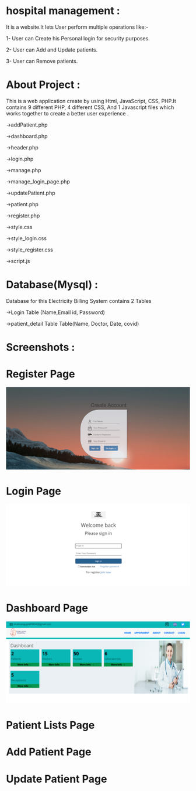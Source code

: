 # hospital management :
It is a website.It lets User perform multiple operations like:-

1- User can Create his Personal login for security purposes.

2- User can Add and Update patients.

3- User can Remove patients.

# About Project :
This is a web application create by using Html, JavaScript, CSS, PHP.It contains 9 different PHP, 4 different CSS, And 1 Javascript files which works together to create a better user experience .

->addPatient.php

->dashboard.php

->header.php

->login.php

->manage.php

->manage_login_page.php

->updatePatient.php

->patient.php

->register.php

->style.css

->style_login.css

->style_register.css

->script.js

# Database(Mysql) :

Database for this Electricity Billing System contains 2 Tables

->Login Table (Name,Email id, Password)

->patient_detail Table Table(Name, Doctor, Date, covid)

# Screenshots :
# Register Page 
![RegisterPage](https://github.com/iamshubham1/hospital_management/blob/main/Screenshots/RegisterPage.png)
# Login Page
![LoginPage](https://github.com/iamshubham1/hospital_management/blob/main/Screenshots/LoginPage.png)
# Dashboard Page
![DashboardPage](https://github.com/iamshubham1/hospital_management/blob/main/Screenshots/DashboardPage.png)
# Patient Lists Page

# Add Patient Page
# Update Patient Page
